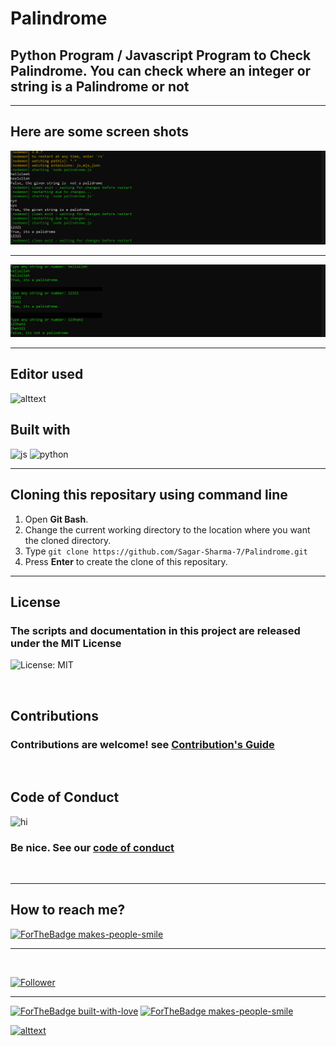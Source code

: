 # Palindrome

## Python Program / Javascript Program to Check Palindrome. You can check where an integer or string is a Palindrome or not
<hr>

## Here are some screen shots

<p align="center">
  <img src="img/result2.png" title="result">
  <br><hr>
  <img src="img/result1.png" title="result">
</p>

<hr>

## Editor used 
![alttext](https://img.shields.io/badge/Visual_Studio_Code-0078D4?style=for-the-badge&logo=visual%20studio%20code&logoColor=white)

## Built with 

 ![js](https://img.shields.io/badge/JavaScript-F7DF1E?style=for-the-badge&logo=javascript&logoColor=black)
 ![python](https://img.shields.io/badge/Python-3776AB?style=for-the-badge&logo=python&logoColor=white)
 <hr>

 ## Cloning this repositary using command line
 1. Open **Git Bash**.
 1. Change the current working directory to the location where you want the cloned directory.
 1. Type `git clone https://github.com/Sagar-Sharma-7/Palindrome.git`
 1. Press **Enter** to create the clone of this repositary.
  
<hr>

## License 
### The scripts and documentation in this project are released under the MIT License 
![License: MIT](https://img.shields.io/badge/License-MIT-black.svg)

<br>

## Contributions
### Contributions are welcome! see [Contribution's Guide](https://github.com/Sagar-Sharma-7/Palindrome/blob/main/CONTRIBUTING.md)

<br>

## Code of Conduct 
<img src="https://user-images.githubusercontent.com/1303154/88677602-1635ba80-d120-11ea-84d8-d263ba5fc3c0.gif" width="28px" alt="hi"> 

### Be nice. See our [code of conduct](https://github.com/Sagar-Sharma-7/Palindrome/blob/main/CODE_OF_CONDUCT.md)

<br>
<hr>

 ## How to reach me?
 [ ![ForTheBadge makes-people-smile](https://img.shields.io/badge/Gmail-D14836?style=for-the-badge&logo=gmail&logoColor=white)](mailto:6969sagarsharma@gmail.com)
 <hr>
 <br>

[![Follower](https://img.shields.io/github/followers/sagar-sharma-7?style=social)](https://github.com/Sagar-Sharma-7)
 <hr>
 <p float="left">

[![ForTheBadge built-with-love](https://forthebadge.com/images/badges/built-with-love.svg)](https://github.com/Sagar-Sharma-7)
[ ![ForTheBadge makes-people-smile](https://forthebadge.com/images/badges/makes-people-smile.svg)](https://github.com/Sagar-Sharma-7)

</p>


[![alttext](https://img.shields.io/badge/GitHub-100000?style=for-the-badge&logo=github&logoColor=white)](https://github.com/Sagar-Sharma-7)



